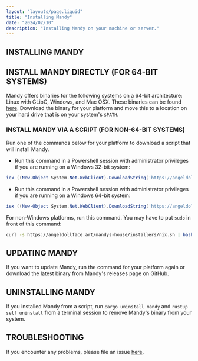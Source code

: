 ```yaml
---
layout: "layouts/page.liquid"
title: "Installing Mandy"
date: "2024/02/10"
description: "Installing Mandy on your machine or server."
---
```


## INSTALLING MANDY

## INSTALL MANDY DIRECTLY (FOR 64-BIT SYSTEMS)

Mandy offers binaries for the following systems on a 64-bit architecture: Linux with GLibC, Windows, and Mac OSX. These binaries can be found [here](https://github.com/angeldollface/mandy/releases). Download the binary for your platform and move this to a location on your hard drive that is on your system's `$PATH`.

### INSTALL MANDY VIA A SCRIPT (FOR NON-64-BIT SYSTEMS)

Run one of the commands below for your platform to download a script that will install Mandy.

- Run this command in a Powershell session with administrator privileges if you are running on a Windows 32-bit system:

```Powershell
iex ((New-Object System.Net.WebClient).DownloadString('https://angeldollface.art/mandys-house/installers/win_32.ps1'))
```

- Run this command in a Powershell session with administrator privileges if you are running on a Windows 64-bit system:

```Powershell
iex ((New-Object System.Net.WebClient).DownloadString('https://angeldollface.art/mandys-house/installers/win_64.ps1'))
```

For non-Windows platforms, run this command. You may have to put `sudo` in front of this command:

```bash
curl -s https://angeldollface.art/mandys-house/installers/nix.sh | bash -s
```

## UPDATING MANDY

If you want to update Mandy, run the command for your platform again or download the latest binary from Mandy's releases page on GitHub.

## UNINSTALLING MANDY

If you installed Mandy from a script, run `cargo uninstall mandy`  and `rustup self uninstall` from a terminal session to remove Mandy's binary from your system.

## TROUBLESHOOTING

If you encounter any problems, please file an issue [here](https://github.com/angeldollface/mandy/issues).
